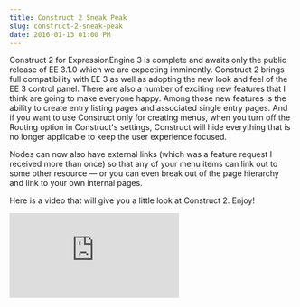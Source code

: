 ```yaml
---
title: Construct 2 Sneak Peak
slug: construct-2-sneak-peak
date: 2016-01-13 01:00 PM
---
```


Construct 2 for ExpressionEngine 3 is complete and awaits only the public release of EE 3.1.0 which we are expecting imminently. Construct 2 brings full compatibility with EE 3 as well as adopting the new look and feel of the EE 3 control panel. There are also a number of exciting new features that I think are going to make everyone happy. Among those new features is the ability to create entry listing pages and associated single entry pages. And if you want to use Construct only for creating menus, when you turn off the Routing option in Construct's settings, Construct will hide everything that is no longer applicable to keep the user experience focused.

Nodes can now also have external links (which was a feature request I received more than once) so that any of your menu items can link out to some other resource — or you can even break out of the page hierarchy and link to your own internal pages.

Here is a video that will give you a little look at Construct 2. Enjoy!

<div class='embed-container'><iframe src='https://player.vimeo.com/video/151679154' frameborder='0' webkitAllowFullScreen mozallowfullscreen allowFullScreen></iframe></div>
